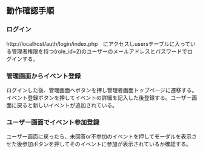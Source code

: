 ## 動作確認手順

### ログイン

http://localhost/auth/login/index.php　にアクセスしusersテーブルに入っている管理者権限を持つ(role_id=2)のユーザーのメールアドレスとパスワードでログインする。

### 管理画面からイベント登録

ログインした後、管理画面へボタンを押し管理者画面トップページに遷移する。イベント登録ボタンを押してイベントの詳細を記入した後登録する。ユーザー画面に戻ると新しいイベントが追加されている。

### ユーザー画面でイベント参加登録

ユーザー画面に戻ったら、未回答or不参加のイベントを押してモーダルを表示させた後参加ボタンを押してそのイベントに参加が表示されているか確認する。
